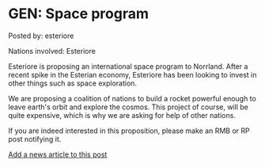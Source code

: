 # GEN: Space program

Posted by: esteriore

Nations involved: Esteriore

Esteriore is proposing an international space program to Norrland. After a recent spike in the Esterian economy, Esteriore has been looking to invest in other things such as space exploration.

We are proposing a coalition of nations to build a rocket powerful enough to leave earth's orbit and explore the cosmos. This project of course, will be quite expensive, which is why we are asking for help of other nations.

If you are indeed interested in this proposition, please make an RMB or RP post notifying it.

[Add a news article to this post](http://solborg.xyz/rp/admin.php?event=2016-11-12_space-program-esteriore)

